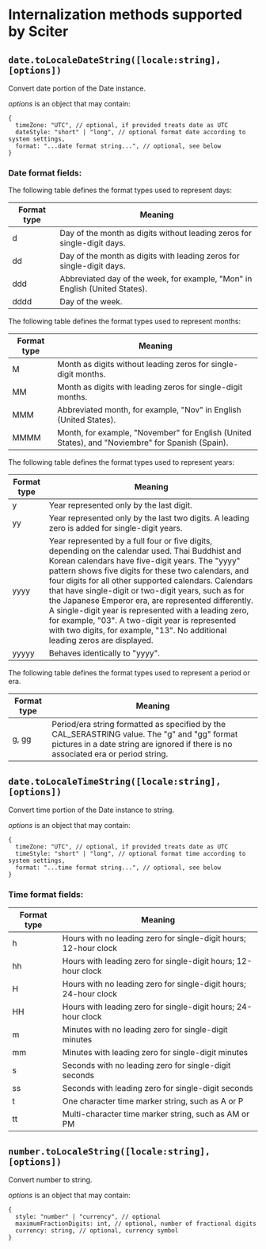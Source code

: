 
# Internalization methods supported by Sciter


## `date.toLocaleDateString([locale:string], [options])`

Convert date portion of the Date instance.

_options_ is an object that may contain: 
```JS
{
  timeZone: "UTC", // optional, if provided treats date as UTC
  dateStyle: "short" | "long", // optional format date according to system settings,
  format: "...date format string...", // optional, see below
}
```

### Date format fields:

The following table defines the format types used to represent days:

Format type | Meaning
----------- | -------
d | Day of the month as digits without leading zeros for single-digit days.
dd | Day of the month as digits with leading zeros for single-digit days.
ddd | Abbreviated day of the week, for example, "Mon" in English (United States). 
dddd | Day of the week.

The following table defines the format types used to represent months:

Format type | Meaning
----------- | -------
M | Month as digits without leading zeros for single-digit months.
MM | Month as digits with leading zeros for single-digit months.
MMM | Abbreviated month, for example, "Nov" in English (United States).
MMMM | Month, for example, "November" for English (United States), and "Noviembre" for Spanish (Spain).

The following table defines the format types used to represent years:

Format type | Meaning
----------- | -------
y | Year represented only by the last digit.
yy | Year represented only by the last two digits. A leading zero is added for single-digit years.
yyyy | Year represented by a full four or five digits, depending on the calendar used. Thai Buddhist and Korean calendars have five-digit years. The "yyyy" pattern shows five digits for these two calendars, and four digits for all other supported calendars. Calendars that have single-digit or two-digit years, such as for the Japanese Emperor era, are represented differently. A single-digit year is represented with a leading zero, for example, "03". A two-digit year is represented with two digits, for example, "13". No additional leading zeros are displayed.
yyyyy | Behaves identically to "yyyy".

The following table defines the format types used to represent a period or era.

Format type | Meaning
----------- | -------
g, gg | Period/era string formatted as specified by the CAL\_SERASTRING value. The "g" and "gg" format pictures in a date string are ignored if there is no associated era or period string.

## `date.toLocaleTimeString([locale:string], [options])`

Convert time portion of the Date instance to string.

_options_ is an object that may contain: 
```JS
{
  timeZone: "UTC", // optional, if provided treats date as UTC
  timeStyle: "short" | "long", // optional format time according to system settings,
  format: "...time format string...", // optional, see below
}
```

### Time format fields:

Format type | Meaning
----------- | -------
h | Hours with no leading zero for single-digit hours; 12-hour clock
hh | Hours with leading zero for single-digit hours; 12-hour clock
H | Hours with no leading zero for single-digit hours; 24-hour clock
HH | Hours with leading zero for single-digit hours; 24-hour clock
m | Minutes with no leading zero for single-digit minutes
mm | Minutes with leading zero for single-digit minutes
s | Seconds with no leading zero for single-digit seconds
ss | Seconds with leading zero for single-digit seconds
t | One character time marker string, such as A or P
tt | Multi-character time marker string, such as AM or PM

## `number.toLocaleString([locale:string], [options])`

Convert number to string.

_options_ is an object that may contain: 
```JS
{
  style: "number" | "currency", // optional
  maximumFractionDigits: int, // optional, number of fractional digits
  currency: string, // optional, currency symbol
}
```